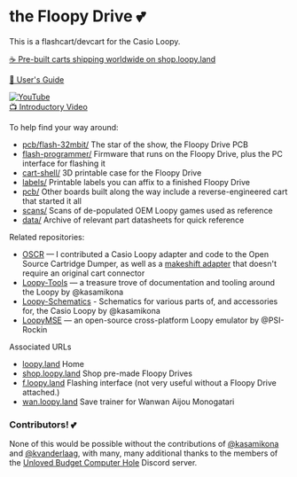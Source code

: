 # the Floopy Drive 💕

This is a flashcart/devcart for the Casio Loopy. 

[☕️ Pre-built carts shipping worldwide on shop.loopy.land](https://shop.loopy.land/)

[📖 User's Guide](https://github.com/partlyhuman/loopycart/wiki)

[![YouTube](http://img.youtube.com/vi/_Q8cJwyDRfA/0.jpg)<br>📺 Introductory Video](http://www.youtube.com/watch?v=_Q8cJwyDRfA)

To help find your way around:

* [pcb/flash-32mbit/](pcb/flash-32mbit/) The star of the show, the Floopy Drive PCB
* [flash-programmer/](flash-programmer/) Firmware that runs on the Floopy Drive, plus the PC interface for flashing it
* [cart-shell/](cart-shell/) 3D printable case for the Floopy Drive
* [labels/](labels/) Printable labels you can affix to a finished Floopy Drive
* [pcb/](pcb/) Other boards built along the way include a reverse-engineered cart that started it all
* [scans/](scans/) Scans of de-populated OEM Loopy games used as reference
* [data/](data/) Archive of relevant part datasheets for quick reference

Related repositories:

* [OSCR](https://github.com/sanni/cartreader) — I contributed a Casio Loopy adapter and code to the Open Source Cartridge Dumper, as well as a [makeshift adapter](https://github.com/sanni/cartreader/discussions/354#discussioncomment-10103848) that doesn't require an original cart connector
* [Loopy-Tools](https://github.com/kasamikona/Loopy-Tools) — a treasure trove of documentation and tooling around the Loopy by @kasamikona
* [Loopy-Schematics](https://github.com/kasamikona/Loopy-Schematics) - Schematics for various parts of, and accessories for, the Casio Loopy by @kasamikona
* [LoopyMSE](https://github.com/PSI-Rockin/LoopyMSE) — an open-source cross-platform Loopy emulator by @PSI-Rockin

Associated URLs
* [loopy.land](https://loopy.land/) Home
* [shop.loopy.land](https://shop.loopy.land/) Shop pre-made Floopy Drives
* [f.loopy.land](https://f.loopy.land/) Flashing interface (not very useful without a Floopy Drive attached.)
* [wan.loopy.land](https://wan.loopy.land/) Save trainer for Wanwan Aijou Monogatari

### Contributors! 💕

None of this would be possible without the contributions of [@kasamikona](https://github.com/kasamikona) and [@kvanderlaag](https://github.com/kvanderlaag), with many, many additional thanks to the members of the [Unloved Budget Computer Hole](https://discord.gg/DH8cArK2) Discord server.

